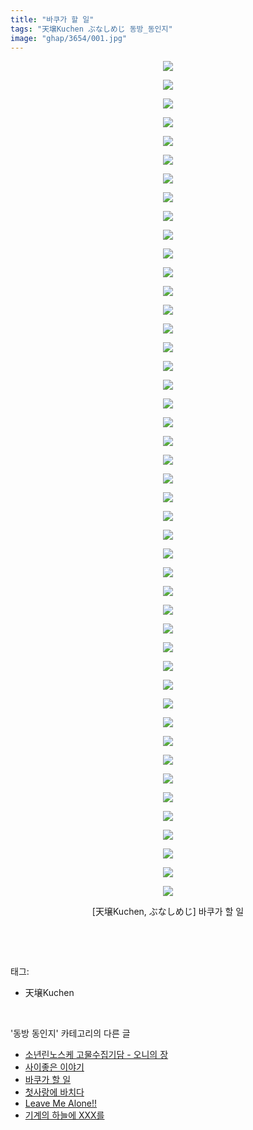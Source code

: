 ```yaml
---
title: "바쿠가 할 일"
tags: "天壌Kuchen ぶなしめじ 동방_동인지"
image: "ghap/3654/001.jpg"
---
```

<div class="article">
<p style="text-align: center; clear: none; float: none;"><img src="{{ site.nasurl }}/ghap/3654/001.jpg"/></p>
<p style="text-align: center; clear: none; float: none;"><img src="{{ site.nasurl }}/ghap/3654/002.jpg"/></p>
<p style="text-align: center; clear: none; float: none;"><img src="{{ site.nasurl }}/ghap/3654/003.jpg"/></p>
<p style="text-align: center; clear: none; float: none;"><img src="{{ site.nasurl }}/ghap/3654/004.jpg"/></p>
<p style="text-align: center; clear: none; float: none;"><img src="{{ site.nasurl }}/ghap/3654/005.jpg"/></p>
<p style="text-align: center; clear: none; float: none;"><img src="{{ site.nasurl }}/ghap/3654/006.jpg"/></p>
<p style="text-align: center; clear: none; float: none;"><img src="{{ site.nasurl }}/ghap/3654/007.jpg"/></p>
<p style="text-align: center; clear: none; float: none;"><img src="{{ site.nasurl }}/ghap/3654/008.jpg"/></p>
<p style="text-align: center; clear: none; float: none;"><img src="{{ site.nasurl }}/ghap/3654/009.jpg"/></p>
<p style="text-align: center; clear: none; float: none;"><img src="{{ site.nasurl }}/ghap/3654/010.jpg"/></p>
<p style="text-align: center; clear: none; float: none;"><img src="{{ site.nasurl }}/ghap/3654/011.jpg"/></p>
<p style="text-align: center; clear: none; float: none;"><img src="{{ site.nasurl }}/ghap/3654/012.jpg"/></p>
<p style="text-align: center; clear: none; float: none;"><img src="{{ site.nasurl }}/ghap/3654/013.jpg"/></p>
<p style="text-align: center; clear: none; float: none;"><img src="{{ site.nasurl }}/ghap/3654/014.jpg"/></p>
<p style="text-align: center; clear: none; float: none;"><img src="{{ site.nasurl }}/ghap/3654/015.jpg"/></p>
<p style="text-align: center; clear: none; float: none;"><img src="{{ site.nasurl }}/ghap/3654/016.jpg"/></p>
<p style="text-align: center; clear: none; float: none;"><img src="{{ site.nasurl }}/ghap/3654/017.jpg"/></p>
<p style="text-align: center; clear: none; float: none;"><img src="{{ site.nasurl }}/ghap/3654/018.jpg"/></p>
<p style="text-align: center; clear: none; float: none;"><img src="{{ site.nasurl }}/ghap/3654/019.jpg"/></p>
<p style="text-align: center; clear: none; float: none;"><img src="{{ site.nasurl }}/ghap/3654/020.jpg"/></p>
<p style="text-align: center; clear: none; float: none;"><img src="{{ site.nasurl }}/ghap/3654/021.jpg"/></p>
<p style="text-align: center; clear: none; float: none;"><img src="{{ site.nasurl }}/ghap/3654/022.jpg"/></p>
<p style="text-align: center; clear: none; float: none;"><img src="{{ site.nasurl }}/ghap/3654/023.jpg"/></p>
<p style="text-align: center; clear: none; float: none;"><img src="{{ site.nasurl }}/ghap/3654/024.jpg"/></p>
<p style="text-align: center; clear: none; float: none;"><img src="{{ site.nasurl }}/ghap/3654/025.jpg"/></p>
<p style="text-align: center; clear: none; float: none;"><img src="{{ site.nasurl }}/ghap/3654/026.jpg"/></p>
<p style="text-align: center; clear: none; float: none;"><img src="{{ site.nasurl }}/ghap/3654/027.jpg"/></p>
<p style="text-align: center; clear: none; float: none;"><img src="{{ site.nasurl }}/ghap/3654/028.jpg"/></p>
<p style="text-align: center; clear: none; float: none;"><img src="{{ site.nasurl }}/ghap/3654/029.jpg"/></p>
<p style="text-align: center; clear: none; float: none;"><img src="{{ site.nasurl }}/ghap/3654/030.jpg"/></p>
<p style="text-align: center; clear: none; float: none;"><img src="{{ site.nasurl }}/ghap/3654/031.jpg"/></p>
<p style="text-align: center; clear: none; float: none;"><img src="{{ site.nasurl }}/ghap/3654/032.jpg"/></p>
<p style="text-align: center; clear: none; float: none;"><img src="{{ site.nasurl }}/ghap/3654/033.jpg"/></p>
<p style="text-align: center; clear: none; float: none;"><img src="{{ site.nasurl }}/ghap/3654/034.jpg"/></p>
<p style="text-align: center; clear: none; float: none;"><img src="{{ site.nasurl }}/ghap/3654/035.jpg"/></p>
<p style="text-align: center; clear: none; float: none;"><img src="{{ site.nasurl }}/ghap/3654/036.jpg"/></p>
<p style="text-align: center; clear: none; float: none;"><img src="{{ site.nasurl }}/ghap/3654/037.jpg"/></p>
<p style="text-align: center; clear: none; float: none;"><img src="{{ site.nasurl }}/ghap/3654/038.jpg"/></p>
<p style="text-align: center; clear: none; float: none;"><img src="{{ site.nasurl }}/ghap/3654/039.jpg"/></p>
<p style="text-align: center; clear: none; float: none;"><img src="{{ site.nasurl }}/ghap/3654/040.jpg"/></p>
<p style="text-align: center; clear: none; float: none;"><img src="{{ site.nasurl }}/ghap/3654/041.jpg"/></p>
<p style="text-align: center; clear: none; float: none;"><img src="{{ site.nasurl }}/ghap/3654/042.jpg"/></p>
<p style="text-align: center; clear: none; float: none;"><img src="{{ site.nasurl }}/ghap/3654/043.jpg"/></p>
<p style="text-align: center; clear: none; float: none;"><img src="{{ site.nasurl }}/ghap/3654/044.jpg"/></p>
<p style="text-align: center; clear: none; float: none;"><img src="{{ site.nasurl }}/ghap/3654/045.jpg"/></p>
<p style="text-align: center; clear: none; float: none;">[天壌Kuchen, ぶなしめじ] 바쿠가 할 일</p>
<p><br/></p>
</div><br/>
<div class="tagTrail">
<p>태그: </p>
<ul>
<li>天壌Kuchen</li>
</ul>
</div><br/>
<div class="another">
<p>'동방 동인지' 카테고리의 다른 글</p>
<ul>
<li><a href="/2017-08-28-ghap_3661">소년린노스케 고물수집기담 - 오니의 장</a></li>
<li><a href="/2017-08-21-ghap_3655">사이좋은 이야기</a></li>
<li><a href="/2017-08-21-ghap_3654">바쿠가 할 일</a></li>
<li><a href="/2017-08-16-ghap_3651">첫사랑에 바치다</a></li>
<li><a href="/2017-08-11-ghap_3638">Leave Me Alone!!</a></li>
<li><a href="/2017-08-10-ghap_3630">기계의 하늘에 XXX를</a></li>
</ul>
</div><br/>
<div class="cb_module cb_fluid">
<div class="cb_wrt cb_profile">
</div><!-- commentList close -->
</div><br/>
